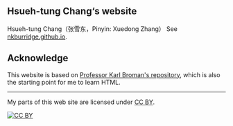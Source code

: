 ## Hsueh-tung Chang‘s website
Hsueh-tung Chang（张雪东，Pinyin: Xuedong Zhang）
See [nkburridge.github.io](https://hsuehtchang.github.io).

## Acknowledge
This website is based on [Professor Karl Broman's repository](https://github.com/kbroman/kbroman.github.io), which is also the starting point for me to learn HTML.  

---

My parts of this web site are licensed under
[CC BY](https://creativecommons.org/licenses/by/3.0/).

[![CC BY](https://i.creativecommons.org/l/by/3.0/88x31.png)](https://creativecommons.org/licenses/by/3.0/)
